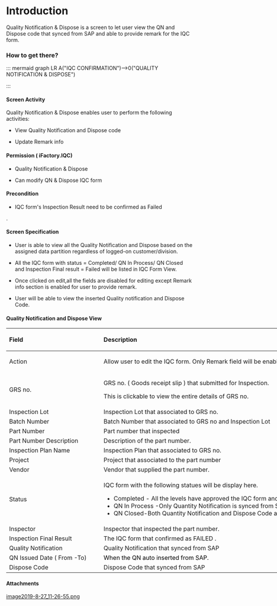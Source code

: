 # Introduction

Quality Notification & Dispose is a screen to let user view the QN and Dispose code that synced from SAP and able to provide remark for the IQC form.


### **How to get there?** 



::: mermaid
graph LR
A("IQC CONFIRMATION")-->0("QUALITY NOTIFICATION & DISPOSE")

:::


#### **Screen Activity** 


Quality Notification & Dispose enables user to perform the following activities:

- View Quality Notification and Dispose code

- Update Remark info


#### **Permission ( iFactory.IQC)** 



- Quality Notification & Dispose

- Can modify QN & Dispose IQC form


#### **Precondition** 



- IQC form's Inspection Result need to be confirmed as Failed

.


#### **Screen Specification** 



- User is able to view all the Quality Notification and Dispose based on the assigned data partition regardless of logged-on customer/division.

- All the IQC form
with status = Completed/ QN In Process/ QN Closed and Inspection Final result = Failed
will be listed in IQC Form View.
- Once clicked on edit,all the fields are disabled for editing except Remark info section is enabled for user to provide remark.

- User will be able to view the inserted Quality notification and Dispose Code.


#### **Quality Notification and Dispose View** 


<table class="relative-table wrapped confluenceTable" style="width: 1373.0px;"><colgroup><col style="width: 255.359px;" /><col style="width: 1116.64px;" /></colgroup><thead><tr><th style="text-align: left;" class="confluenceTh"><p>Field</p></th><th style="text-align: left;" class="confluenceTh"><p>Description</p></th></tr></thead><tbody><tr><td style="text-align: left;" class="confluenceTd">Action</td><td style="text-align: left;" class="confluenceTd"><p>Allow user to edit the IQC form. Only Remark field will be enabled for editing.</p></td></tr><tr><td style="text-align: left;" colspan="1" class="confluenceTd">GRS no.</td><td style="text-align: left;" colspan="1" class="confluenceTd"><p>GRS no. ( Goods receipt slip ) that submitted for Inspection.</p><p>This is clickable to view the entire details of GRS no.</p></td></tr><tr><td style="text-align: left;" colspan="1" class="confluenceTd">Inspection Lot</td><td style="text-align: left;" colspan="1" class="confluenceTd">Inspection Lot that associated to GRS no.</td></tr><tr><td style="text-align: left;" colspan="1" class="confluenceTd">Batch Number</td><td style="text-align: left;" colspan="1" class="confluenceTd">Batch Number that associated to GRS no and Inspection Lot</td></tr><tr><td style="text-align: left;" class="confluenceTd">Part Number</td><td style="text-align: left;" class="confluenceTd">Part number that inspected</td></tr><tr><td style="text-align: left;" class="confluenceTd">Part Number Description</td><td style="text-align: left;" colspan="1" class="confluenceTd">Description of the part number.</td></tr><tr><td style="text-align: left;" colspan="1" class="confluenceTd">Inspection Plan Name</td><td style="text-align: left;" colspan="1" class="confluenceTd">Inspection Plan that associated to GRS no.</td></tr><tr><td style="text-align: left;" colspan="1" class="confluenceTd">Project</td><td style="text-align: left;" colspan="1" class="confluenceTd">Project that associated to the part number</td></tr><tr><td style="text-align: left;" colspan="1" class="confluenceTd">Vendor</td><td style="text-align: left;" colspan="1" class="confluenceTd">Vendor that supplied the part number.</td></tr><tr><td style="text-align: left;" colspan="1" class="confluenceTd">Status</td><td style="text-align: left;" colspan="1" class="confluenceTd"><p>IQC form with the following statues will be display here.</p><ul><li>Completed - All the levels have approved the IQC form and final result is fail</li><li>QN In Process -Only Quantity Notification is synced from SAP</li><li>QN Closed-Both Quantity Notification and Dispose Code are synced from SAP</li></ul></td></tr><tr><td colspan="1" class="confluenceTd">Inspector</td><td colspan="1" class="confluenceTd">Inspector that inspected the part number.</td></tr><tr><td colspan="1" class="confluenceTd">Inspection Final Result</td><td colspan="1" class="confluenceTd">The IQC form that confirmed as FAILED .</td></tr><tr><td colspan="1" class="confluenceTd">Quality Notification </td><td colspan="1" class="confluenceTd">Quality Notification that synced from SAP</td></tr><tr><td colspan="1" class="confluenceTd">QN Issued Date ( From -To)</td><td colspan="1" class="confluenceTd"><span style="color: rgb(0,0,0);">When the QN auto inserted from SAP.</span></td></tr><tr><td colspan="1" class="confluenceTd">Dispose Code</td><td colspan="1" class="confluenceTd">Dispose Code that synced from SAP</td></tr></tbody></table>





#### Attachments

[image2019-8-27_11-26-55.png](/.attachments/116359476.png)

